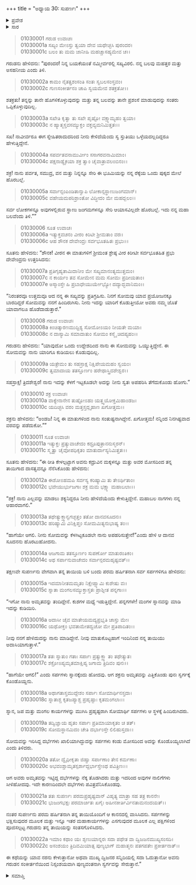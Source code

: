 +++
title = "ಅಧ್ಯಾಯ 30: ಸುಪರ್ಣಃ"
+++

<details><summary>ಪ್ರವೇಶ</summary>


।।   ಓಂ ಓಂ ನಮೋ ನಾರಾಯಣಾಯ।।   ಶ್ರೀ ವೇದವ್ಯಾಸಾಯ ನಮಃ ।।

ಶ್ರೀ ಕೃಷ್ಣದ್ವೈಪಾಯನ ವೇದವ್ಯಾಸ ವಿರಚಿತ  

**ಶ್ರೀ ಮಹಾಭಾರತ**

**ಆದಿ ಪರ್ವ**

**ಆಸ್ತೀಕ ಪರ್ವ**

**ಅಧ್ಯಾಯ 30**

</details>


<details><summary>ಸಾರ</summary>

ಗರುಡನು ಇಂದ್ರನ ಮಿತ್ರತ್ವವನ್ನು ಸ್ವೀಕರಿಸಿದುದು (1-5). ಗರುಡನಿಗೆ ಇಂದ್ರನ ವರದಾನ (6-10). ಗರುಡನು ಅಮೃತವನ್ನು ಸರ್ಪಗಳಿಗೆ ಒಪ್ಪಿಸುವುದು, ಇಂದ್ರನು ಅದನ್ನು ಅಪಹರಿಸುವುದು (11-22).


</details>




> 01030001 ಗರುಡ ಉವಾಚ।  
01030001a ಸಖ್ಯಂ ಮೇಽಸ್ತು ತ್ವಯಾ ದೇವ ಯಥೇಚ್ಛಸಿ ಪುರಂದರ।  
01030001c ಬಲಂ ತು ಮಮ ಜಾನೀಹಿ ಮಹಚ್ಚಾಸಹ್ಯಮೇವ ಚ।।

ಗರುಡನು ಹೇಳಿದನು: “ಪುರಂದರ! ನಿನ್ನ ಬಯಕೆಯಂತೆ ನಮ್ಮೀರ್ವರಲ್ಲಿ ಸಖ್ಯವಿರಲಿ. ನನ್ನ ಬಲವು ಮಹತ್ತರ ಮತ್ತು ಅಸಹನೀಯ ಎಂದು ತಿಳಿ.

> 01030002a ಕಾಮಂ ನೈತತ್ಪ್ರಶಂಸಂತಿ ಸಂತಃ ಸ್ವಬಲಸಂಸ್ತವಂ।   
01030002c ಗುಣಸಂಕೀರ್ತನಂ ಚಾಪಿ ಸ್ವಯಮೇವ ಶತಕ್ರತೋ।।

ಶತಕ್ರತು! ತನ್ನನ್ನು ತಾನೇ ಹೊಗಳಿಕೊಳ್ಳುವುದನ್ನು ಮತ್ತು ತನ್ನ ಬಲವನ್ನು ತಾನೇ ಪ್ರಶಂಸೆ ಮಾಡುವುದನ್ನು ಸಂತರು ಒಪ್ಪಿಕೊಳ್ಳುವುದಿಲ್ಲ.

> 01030003a ಸಖೇತಿ ಕೃತ್ವಾ ತು ಸಖೇ ಪೃಷ್ಟೋ ವಕ್ಷ್ಯಾಮ್ಯಹಂ ತ್ವಯಾ।  
01030003c ನ ಹ್ಯಾತ್ಮಸ್ತವಸಮ್ಯುಕ್ತಂ ವಕ್ತವ್ಯಮನಿಮಿತ್ತತಃ।।

ಸಖ! ನಾವೀರ್ವರೂ ಈಗ ಸ್ನೇಹಿತರಾದುದರಿಂದ ನೀನು ಕೇಳಿದೆಯೆಂದು ಸ್ವ ಸ್ತುತಿಯು ಒಳ್ಳೆಯದಲ್ಲದಿದ್ದರೂ ಹೇಳುತ್ತಿದ್ದೇನೆ.

> 01030004a ಸಪರ್ವತವನಾಮುರ್ವೀಂ ಸಸಾಗರವನಾಮಿಮಾಂ।  
01030004c ಪಕ್ಷನಾಡ್ಯೈಕಯಾ ಶಕ್ರ ತ್ವಾಂ ಚೈವಾತ್ರಾವಲಂಬಿನಂ।।

ಶಕ್ರ! ನಾನು ಪರ್ವತ, ಸಮುದ್ರ, ವನ ಮತ್ತು ನಿನ್ನನ್ನೂ ಸೇರಿ ಈ ಭೂಮಿಯನ್ನು ನನ್ನ ರೆಕ್ಕೆಯ ಒಂದು ಪುಕ್ಕದ ಮೇಲೆ ಹೊರಬಲ್ಲೆ.

> 01030005a ಸರ್ವಾನ್ಸಂಪಿಂಡಿತಾನ್ವಾಪಿ ಲೋಕಾನ್ಸಸ್ಥಾಣುಜಂಗಮಾನ್।   
01030005c ವಹೇಯಮಪರಿಶ್ರಾಂತೋ ವಿದ್ಧೀದಂ ಮೇ ಮಹದ್ಬಲಂ।।

ಸರ್ವ ಲೋಕಗಳನ್ನೂ ಅವುಗಳಲ್ಲಿರುವ ಸ್ಥಾಣು ಜಂಗಮಗಳನ್ನೂ ಸೇರಿ ಆಯಾಸವಿಲ್ಲದೇ ಹೊರಬಲ್ಲೆ. ಇದು ನನ್ನ ಮಹಾ ಬಲವೆಂದು ತಿಳಿ.””

> 01030006 ಸೂತ ಉವಾಚ।  
01030006a ಇತ್ಯುಕ್ತವಚನಂ ವೀರಂ ಕಿರಿಟೀ ಶ್ರೀಮತಾಂ ವರಃ।  
01030006c ಆಹ ಶೌನಕ ದೇವೇಂದ್ರಃ ಸರ್ವಭೂತಹಿತಃ ಪ್ರಭುಃ।।

ಸೂತನು ಹೇಳಿದನು: “ಶೌನಕ! ವೀರನ ಈ ಮಾತುಗಳಿಗೆ ಶ್ರೀಮಂತ ಶ್ರೇಷ್ಠ ವೀರ ಕಿರೀಟೀ ಸರ್ವಭೂತಹಿತ ಪ್ರಭು ದೇವೇಂದ್ರನು ಉತ್ತರಿಸಿದನು:

> 01030007a ಪ್ರತಿಗೃಹ್ಯತಾಮಿದಾನೀಂ ಮೇ ಸಖ್ಯಮಾನಂತ್ಯಮುತ್ತಮಂ।  
01030007c ನ ಕಾರ್ಯಂ ತವ ಸೋಮೇನ ಮಮ ಸೋಮಃ ಪ್ರದೀಯತಾಂ।  
01030007e ಅಸ್ಮಾಂಸ್ತೇ ಹಿ ಪ್ರಬಾಧೇಯುರ್ಯೇಭ್ಯೋ ದದ್ಯಾದ್ಭವಾನಿಮಂ।।

“ನಿರಂತರವೂ ಉತ್ತಮವೂ ಆದ ನನ್ನ ಈ ಸಖ್ಯವನ್ನು ಪ್ರತಿಗ್ರಹಿಸು. ನಿನಗೆ ಸೋಮವು ಯಾವ ಪ್ರಯೋಜನಕ್ಕೂ ಬಾರದಿದ್ದರೆ ಸೋಮವನ್ನು ನನಗೆ ಹಿಂದಿರುಗಿಸು. ನೀನು ಇದನ್ನು ಯಾರಿಗೆ ಕೊಡುತ್ತೀಯೋ ಅವರು ನಮ್ಮ ಜೊತೆ ಯಾವಾಗಲೂ ಹೊಡೆದಾಡುತ್ತಾರೆ.”

> 01030008 ಗರುಡ ಉವಾಚ।  
01030008a ಕಿಂಚಿತ್ಕಾರಣಮುದ್ದಿಶ್ಯ ಸೋಮೋಽಯಂ ನೀಯತೇ ಮಯಾ।  
01030008c ನ ದಾಸ್ಯಾಮಿ ಸಮಾದಾತುಂ ಸೋಮಂ ಕಸ್ಮೈ ಚಿದಪ್ಯಹಂ।।

ಗರುಡನು ಹೇಳಿದನು: “ಯಾವುದೋ ಒಂದು ಉದ್ದೇಶದಿಂದ ನಾನು ಈ ಸೋಮವನ್ನು ಒಯ್ಯುತ್ತಿದ್ದೇನೆ. ಈ ಸೋಮವನ್ನು ನಾನು ಯಾರಿಗೂ ಕುಡಿಯಲು ಕೊಡುವುದಿಲ್ಲ.

> 01030009a ಯತ್ರೇಮಂ ತು ಸಹಸ್ರಾಕ್ಷ ನಿಕ್ಷಿಪೇಯಮಹಂ ಸ್ವಯಂ।  
01030009c ತ್ವಮಾದಾಯ ತತಸ್ತೂರ್ಣಂ ಹರೇಥಾಸ್ತ್ರಿದಶೇಶ್ವರ।।

ಸಹಸ್ರಾಕ್ಷ! ತ್ರಿದಶೇಶ್ವರ! ನಾನು ಇದನ್ನು ಕೆಳಗೆ ಇಟ್ಟಕೂಡಲೇ ಅದನ್ನು ನೀನು ಸ್ವತಃ ಅಪಹರಿಸಿ ತೆಗೆದುಕೊಂಡು ಹೋಗು.”

> 01030010 ಶಕ್ರ ಉವಾಚ।  
01030010a ವಾಕ್ಯೇನಾನೇನ ತುಷ್ಟೋಽಹಂ ಯತ್ತ್ವಯೋಕ್ತಮಿಹಾಂಡಜ।   
01030010c ಯದಿಚ್ಛಸಿ ವರಂ ಮತ್ತಸ್ತದ್ಗೃಹಾಣ ಖಗೋತ್ತಮ।।

ಶಕ್ರನು ಹೇಳಿದನು: “ಅಂಡಜ! ನಿನ್ನ ಈ ಮಾತುಗಳಿಂದ ನಾನು ಸಂತುಷ್ಟನಾಗಿದ್ದೇನೆ. ಖಗೋತ್ತಮ! ನನ್ನಿಂದ ನಿನಗಿಷ್ಟವಾದ ವರವನ್ನು ಪಡೆದುಕೋ.””

> 01030011 ಸೂತ ಉವಾಚ।  
01030011a ಇತ್ಯುಕ್ತಃ ಪ್ರತ್ಯುವಾಚೇದಂ ಕದ್ರೂಪುತ್ರಾನನುಸ್ಮರನ್।  
01030011c ಸ್ಮೃತ್ವಾ ಚೈವೋಪಧಿಕೃತಂ ಮಾತುರ್ದಾಸ್ಯನಿಮಿತ್ತತಃ।।

ಸೂತನು ಹೇಳಿದನು: “ಈ ರೀತಿ ಕೇಳಲ್ಪಟ್ಟಾಗ ಅವನು ಕದ್ರುವಿನ ಮಕ್ಕಳನ್ನೂ ಮತ್ತು ಅವರ ಮೋಸದಿಂದ ತನ್ನ ತಾಯಿಗಾದ ದಾಸತ್ವವನ್ನೂ ನೆನೆಸಿಕೊಂಡು ಹೇಳಿದನು:

> 01030012a ಈಶೋಽಹಮಪಿ ಸರ್ವಸ್ಯ ಕರಿಷ್ಯಾಮಿ ತು ತೇಽರ್ಥಿತಾಂ।  
01030012c ಭವೇಯುರ್ಭುಜಗಾಃ ಶಕ್ರ ಮಮ ಭಕ್ಷ್ಯಾ ಮಹಾಬಲಾಃ।।

“ಶಕ್ರ! ನಾನು ಎಲ್ಲವನ್ನು ಮಾಡಲು ಶಕ್ಯನಿದ್ದರೂ ನೀನು ಹೇಳಿದೆಯೆಂದು ಕೇಳುತ್ತಿದ್ದೇನೆ. ಮಹಾಬಲ ನಾಗಗಳು ನನ್ನ ಆಹಾರವಾಗಲಿ.”

> 01030013a ತಥೇತ್ಯುಕ್ತ್ವಾನ್ವಗಚ್ಛತ್ತಂ ತತೋ ದಾನವಸೂದನಃ।  
01030013c ಹರಿಷ್ಯಾಮಿ ವಿನಿಕ್ಷಿಪ್ತಂ ಸೋಮಮಿತ್ಯನುಭಾಷ್ಯ ತಂ।।

“ಹಾಗೆಯೇ ಆಗಲಿ. ನೀನು ಸೋಮವನ್ನು ಕೆಳಗಿಟ್ಟಕೂಡಲೇ ನಾನು ಅಪಹರಿಸುತ್ತೇನೆ!”ಎಂದು ಹೇಳಿ ಆ ದಾನವ ಸೂದನನು ಹೊರಟುಹೋದನು.

> 01030014a ಆಜಗಾಮ ತತಸ್ತೂರ್ಣಂ ಸುಪರ್ಣೋ ಮಾತುರಂತಿಕಂ।  
01030014c ಅಥ ಸರ್ಪಾನುವಾಚೇದಂ ಸರ್ವಾನ್ಪರಮಹೃಷ್ಟವತ್।।

ತಕ್ಷಣವೇ ಸುಪರ್ಣನು ವೇಗವಾಗಿ ತನ್ನ ತಾಯಿಯ ಬಳಿ ಬಂದು ಪರಮ ಹರ್ಷಿತನಾಗಿ ಸರ್ವ ಸರ್ಪಗಳಿಗೂ ಹೇಳಿದನು:

> 01030015a ಇದಮಾನೀತಮಮೃತಂ ನಿಕ್ಷೇಪ್ಸ್ಯಾಮಿ ಕುಶೇಷು ವಃ।  
01030015c ಸ್ನಾತಾ ಮಂಗಲಸಮ್ಯುಕ್ತಾಸ್ತತಃ ಪ್ರಾಶ್ನೀತ ಪನ್ನಗಾಃ।।

“ಇಗೋ ನಾನು ಅಮೃತವನ್ನು ತಂದಿದ್ದೇನೆ. ಕುಶಗಳ ಮಧ್ಯೆ ಇಡುತ್ತಿದ್ದೇನೆ. ಪನ್ನಗಗಳೇ! ಮಂಗಳ ಸ್ನಾನವನ್ನು ಮಾಡಿ ಇದನ್ನು ಕುಡಿಯಿರಿ.

> 01030016a ಅದಾಸೀ ಚೈವ ಮಾತೇಯಮದ್ಯಪ್ರಭೃತಿ ಚಾಸ್ತು ಮೇ।  
01030016c ಯಥೋಕ್ತಂ ಭವತಾಮೇತದ್ವಚೋ ಮೇ ಪ್ರತಿಪಾದಿತಂ।।

ನೀವು ನನಗೆ ಹೇಳಿದುದನ್ನು ನಾನು ಮಾಡಿದ್ದೇನೆ. ನೀವು ಮಾತುಕೊಟ್ಟಹಾಗೆ ಇಂದಿನಿಂದ ನನ್ನ ತಾಯಿಯು ಅದಾಸಿಯಾಗುತ್ತಾಳೆ.”

> 01030017a ತತಃ ಸ್ನಾತುಂ ಗತಾಃ ಸರ್ಪಾಃ ಪ್ರತ್ಯುಕ್ತ್ವಾ ತಂ ತಥೇತ್ಯುತ।  
01030017c ಶಕ್ರೋಽಪ್ಯಮೃತಮಾಕ್ಷಿಪ್ಯ ಜಗಾಮ ತ್ರಿದಿವಂ ಪುನಃ।।

“ಹಾಗೆಯೇ ಆಗಲಿ!” ಎಂದು ಸರ್ಪಗಳು ಸ್ನಾನಕ್ಕೆಂದು ಹೋದವು. ಆಗ ಶಕ್ರನು ಅಮೃತವನ್ನು ಎತ್ತಿಕೊಂಡು ಪುನಃ ಸ್ವರ್ಗಕ್ಕೆ ಕೊಂಡೊಯ್ದನು.

> 01030018a ಅಥಾಗತಾಸ್ತಮುದ್ದೇಶಂ ಸರ್ಪಾಃ ಸೋಮಾರ್ಥಿನಸ್ತದಾ।  
01030018c ಸ್ನಾತಾಶ್ಚ ಕೃತಜಪ್ಯಾಶ್ಚ ಪ್ರಹೃಷ್ಟಾಃ ಕೃತಮಂಗಲಾಃ।।

ಸ್ನಾನ, ಜಪ ಮತ್ತು ಮಂಗಲ ಕಾರ್ಯಗಳನ್ನು ಮುಗಿಸಿ ಪ್ರಹೃಷ್ಟರಾಗಿ ಸೋಮಾರ್ಥಿ ಸರ್ಪಗಳು ಆ ಸ್ಥಳಕ್ಕೆ ಹಿಂದಿರುಗಿದರು.

> 01030019a ತದ್ವಿಜ್ಞಾಯ ಹೃತಂ ಸರ್ಪಾಃ ಪ್ರತಿಮಾಯಾಕೃತಂ ಚ ತತ್।  
01030019c ಸೋಮಸ್ಥಾನಮಿದಂ ಚೇತಿ ದರ್ಭಾಂಸ್ತೇ ಲಿಲಿಹುಸ್ತದಾ।।

ಸೋಮವನ್ನು ಇರಿಸಿದ್ದ ದರ್ಭೆಗಳು ಖಾಲಿಯಾಗಿದ್ದುದನ್ನು ಸರ್ಪಗಳು ಕಂಡು ಮೋಸದಿಂದ ಅದನ್ನು ಕೊಂಡೊಯ್ಯಲಾಗಿದೆ ಎಂದು ತಿಳಿದರು.

> 01030020a ತತೋ ದ್ವೈಧೀಕೃತಾ ಜಿಹ್ವಾ ಸರ್ಪಾಣಾಂ ತೇನ ಕರ್ಮಣಾ।  
01030020c ಅಭವಂಶ್ಚಾಮೃತಸ್ಪರ್ಶಾದ್ದರ್ಭಾಸ್ತೇಽಥ ಪವಿತ್ರಿಣಃ।।

ಆಗ ಅವರು ಅಮೃತವನ್ನು ಇಟ್ಟಿದ್ದ ದರ್ಭೆಗಳನ್ನು ನೆಕ್ಕ ತೊಡಗಿದರು ಮತ್ತು ಇದರಿಂದ ಅವುಗಳ ನಾಲಿಗೆಗಳು ಸೀಳಿಹೋದವು. ಇದೇ ಕಾರಣದಿಂದಲೇ ದರ್ಭೆಗಳು ಪವಿತ್ರವೆನಿಸಿಕೊಂಡವು.

> 01030021a ತತಃ ಸುಪರ್ಣಃ ಪರಮಪ್ರಹೃಷ್ಟವಾನ್ ವಿಹೃತ್ಯ ಮಾತ್ರಾ ಸಹ ತತ್ರ ಕಾನನೇ।  
01030021c ಭುಜಂಗಭಕ್ಷಃ ಪರಮಾರ್ಚಿತಃ ಖಗೈಃ ಅಹೀನಕೀರ್ತಿರ್ವಿನತಾಮನಂದಯತ್।।

ನಂತರ ಸುಪರ್ಣನು ಪರಮ ಹರ್ಷಿತನಾಗಿ ತನ್ನ ತಾಯಿಯೊಂದಿಗೆ ಆ ಕಾನನದಲ್ಲಿ ವಾಸಿಸಿದನು. ಸರ್ಪಗಳನ್ನು ಭಕ್ಷಿಸುವುದರ ಮೂಲಕ ಮತ್ತು ಇನ್ನೂ ಇತರ ಮಹಾಕಾರ್ಯಗಳನ್ನು ಎಸಗುವುದರ ಮೂಲಕ ಎಲ್ಲ ಪಕ್ಷಿಗಳಿಂದ ಪೂಜಿಸಲ್ಪಟ್ಟ ಗರುಡನು ತನ್ನ ತಾಯಿಯನ್ನು ಸಂತಸಗೊಳಿಸಿದನು.

> 01030022a ಇಮಾಂ ಕಥಾಂ ಯಃ ಶೃಣುಯಾನ್ನರಃ ಸದಾ ಪಥೇತ ವಾ ದ್ವಿಜಜನಮುಖ್ಯಸಂಸದಿ।   
01030022c ಅಸಂಶಯಂ ತ್ರಿದಿವಮಿಯಾತ್ಸ ಪುಣ್ಯಭಾಗ್ ಮಹಾತ್ಮನಃ ಪತಗಪತೇಃ ಪ್ರಕೀರ್ತನಾತ್।।

ಈ ಕಥೆಯನ್ನು ಯಾವ ನರನು ಕೇಳುತ್ತಾನೋ ಅಥವಾ ಮುಖ್ಯ ದ್ವಿಜನರ ಸನ್ನಿದಿಯಲ್ಲಿ ಸದಾ ಓದುತ್ತಾನೋ ಅವನು ಗರುಡನ ಸಂಕೀರ್ತನೆಯಿಂದ ನಿಸ್ಸಂಶಯವಾಗಿ ಪುಣ್ಯವಂತನಾಗಿ ಸ್ವರ್ಗವನ್ನು ಸೇರುತ್ತಾನೆ.”


<details><summary>ಸಮಾಪ್ತಿ</summary>

ಇತಿ ಶ್ರೀ ಮಹಾಭಾರತೇ ಆದಿಪರ್ವಣಿ ಆಸ್ತೀಕಪರ್ವಣಿ ಸುಪರ್ಣೇ ತ್ರಿಂಶೋಽಧ್ಯಾಯಃ।  
ಇದು ಶ್ರೀ ಮಹಾಭಾರತದ ಆದಿಪರ್ವದಲ್ಲಿ ಆಸ್ತೀಕಪರ್ವದಲ್ಲಿ ಸುಪರ್ಣದಲ್ಲಿ ಮೂವತ್ತನೆಯ ಅಧ್ಯಾಯವು.



</details>
